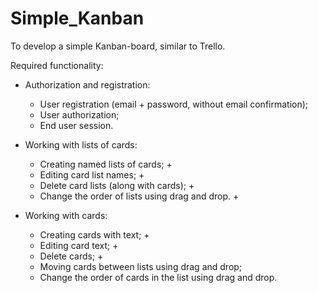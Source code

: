 # Simple_Kanban
To develop a simple Kanban-board, similar to Trello.

Required functionality:
  - Authorization and registration:
    - User registration (email + password, without email confirmation);
    - User authorization;
    - End user session.
  
  - Working with lists of cards:
    - Creating named lists of cards; +
    - Editing card list names; +
    - Delete card lists (along with cards); +
    - Change the order of lists using drag and drop. +
    
  - Working with cards:
    - Creating cards with text; +
    - Editing card text; +
    - Delete cards; +
    - Moving cards between lists using drag and drop;
    - Change the order of cards in the list using drag and drop.
